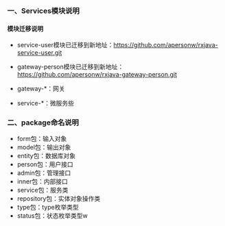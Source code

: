 ### 一、Services模块说明

#### 模块迁移说明
- service-user模块已迁移到新地址：https://github.com/apersonw/rxjava-service-user.git
- gateway-person模块已迁移到新地址：https://github.com/apersonw/rxjava-gateway-person.git

- gateway-*：网关
- service-*：微服务些

### 二、package命名说明
- form包：输入对象
- model包：输出对象
- entity包：数据库对象
- person包：用户接口
- admin包：管理接口
- inner包：内部接口
- service包：服务类
- repository包：实体对象操作类
- type包：type枚举类型
- status包：状态枚举类型w